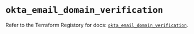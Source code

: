 # `okta_email_domain_verification`

Refer to the Terraform Registory for docs: [`okta_email_domain_verification`](https://registry.terraform.io/providers/okta/okta/4.5.0/docs/resources/email_domain_verification).
